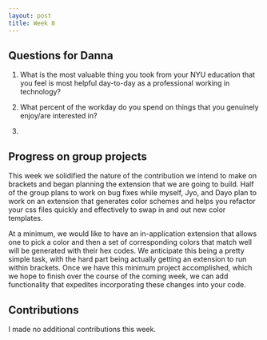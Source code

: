 ```yaml
---
layout: post
title: Week 8
---
```


## Questions for Danna

1) What is the most valuable thing you took from your NYU education that you feel is most helpful day-to-day as a professional working in technology?

2) What percent of the workday do you spend on things that you genuinely enjoy/are interested in?

3) 

## Progress on group projects

This week we solidified the nature of the contribution we intend to make on brackets and began planning the extension that we are going to build. Half of the group plans to work on bug fixes while myself, Jyo, and Dayo plan to work on an extension that generates color schemes and helps you refactor your css files quickly and effectively to swap in and out new color templates.

At a minimum, we would like to have an in-application extension that allows one to pick a color and then a set of corresponding colors that match well will be generated with their hex codes. We anticipate this being a pretty simple task, with the hard part being actually getting an extension to run within brackets. Once we have this minimum project accomplished, which we hope to finish over the course of the coming week, we can add functionality that expedites incorporating these changes into your code.

## Contributions

I made no additional contributions this week.